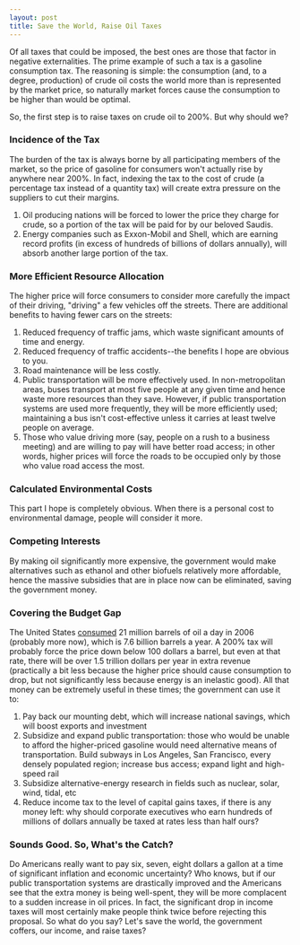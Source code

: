 ```yaml
---
layout: post
title: Save the World, Raise Oil Taxes
---
```

Of all taxes that could be imposed, the best ones are those that factor in negative externalities. The prime example of such a tax is a gasoline consumption tax. The reasoning is simple: the consumption (and, to a degree, production) of crude oil costs the world more than is represented by the market price, so naturally market forces cause the consumption to be higher than would be optimal.

So, the first step is to raise taxes on crude oil to 200%. But why should we?

<h3>Incidence of the Tax</h3>

The burden of the tax is always borne by all participating members of the market, so the price of gasoline for consumers won't actually rise by anywhere near 200%. In fact, indexing the tax to the cost of crude (a percentage tax instead of a quantity tax) will create extra pressure on the suppliers to cut their margins.
<ol>
<li>Oil producing nations will be forced to lower the price they charge for crude, so a portion of the tax will be paid for by our beloved Saudis.</li>
<li>Energy companies such as Exxon-Mobil and Shell, which are earning record profits (in excess of hundreds of billions of dollars annually), will absorb another large portion of the tax.</li>
</ol>

<h3>More Efficient Resource Allocation</h3>

The higher price will force consumers to consider more carefully the impact of their driving, "driving" a few vehicles off the streets. There are additional benefits to having fewer cars on the streets: 
<ol>
<li>Reduced frequency of traffic jams, which waste significant amounts of time and energy.</li>
<li>Reduced frequency of traffic accidents--the benefits I hope are obvious to you.</li>
<li>Road maintenance will be less costly.</li>
<li>Public transportation will be more effectively used. In non-metropolitan areas, buses transport at most five people at any given time and hence waste more resources than they save. However, if public transportation systems are used more frequently, they will be more efficiently used; maintaining a bus isn't cost-effective unless it carries at least twelve people on average.</li>
<li>Those who value driving more (say, people on a rush to a business meeting) and are willing to pay will have better road access; in other words, higher prices will force the roads to be occupied only by those who value road access the most.</li>
</ol>

<h3>Calculated Environmental Costs</h3>

This part I hope is completely obvious. When there is a personal cost to environmental damage, people will consider it more.</li>

<h3>Competing Interests</h3>

By making oil significantly more expensive, the government would make alternatives such as ethanol and other biofuels relatively more affordable, hence the massive subsidies that are in place now can be eliminated, saving the government money.

<h3>Covering the Budget Gap</h3>

The United States [consumed](http://www.eia.doe.gov/basics/quickoil.html) 21 million barrels of oil a day in 2006 (probably more now), which is 7.6 billion barrels a year. A 200% tax will probably force the price down below 100 dollars a barrel, but even at that rate, there will be over 1.5 trillion dollars per year in extra revenue (practically a bit less because the higher price should cause consumption to drop, but not significantly less because energy is an inelastic good). All that money can be extremely useful in these times; the government can use it to:
<ol>
<li>Pay back our mounting debt, which will increase national savings, which will boost exports and investment</li>
<li>Subsidize and expand public transportation: those who would be unable to afford the higher-priced gasoline would need alternative means of transportation. Build subways in Los Angeles, San Francisco, every densely populated region; increase bus access; expand light and high-speed rail</li>
<li>Subsidize alternative-energy research in fields such as nuclear, solar, wind, tidal, etc</li>
<li>Reduce income tax to the level of capital gains taxes, if there is any money left: why should corporate executives who earn hundreds of millions of dollars annually be taxed at rates less than half ours?</li>
</ol>

<h3>Sounds Good. So, What's the Catch?</h3>

Do Americans really want to pay six, seven, eight dollars a gallon at a time of significant inflation and economic uncertainty? Who knows, but if our public transportation systems are drastically improved and the Americans see that the extra money is being well-spent, they will be more complacent to a sudden increase in oil prices. In fact, the significant drop in income taxes will most certainly make people think twice before rejecting this proposal. So what do you say? Let's save the world, the government coffers, our income, and raise taxes?
